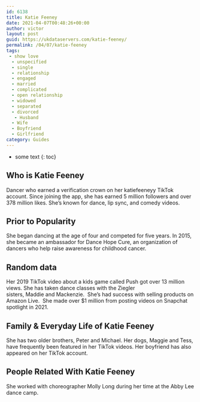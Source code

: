 ```yaml
---
id: 6138
title: Katie Feeney
date: 2021-04-07T00:48:26+00:00
author: victor
layout: post
guid: https://ukdataservers.com/katie-feeney/
permalink: /04/07/katie-feeney
tags:
 - show love
  - unspecified
  - single
  - relationship
  - engaged
  - married
  - complicated
  - open relationship
  - widowed
  - separated
  - divorced
   - Husband
  - Wife
  - Boyfriend
  - Girlfriend
category: Guides
---
```


* some text
{: toc}


## Who is Katie Feeney



Dancer who earned a verification crown on her katiefeeneyy TikTok account. Since joining the app, she has earned 5 million followers and over 378 million likes. She&#8217;s known for dance, lip sync, and comedy videos.

                
                
                
## Prior to Popularity



She began dancing at the age of four and competed for five years. In 2015, she became an ambassador for Dance Hope Cure, an organization of dancers who help raise awareness for childhood cancer. 

                
                
                
## Random data



Her 2019 TikTok video about a kids game called Push got over 13 million views. She has taken dance classes with the Ziegler sisters, Maddie and Mackenzie.  She&#8217;s had success with selling products on Amazon Live.  She made over $1 million from posting videos on Snapchat spotlight in 2021.

                
                
                
## Family & Everyday Life of Katie Feeney



She has two older brothers, Peter and Michael. Her dogs, Maggie and Tess, have frequently been featured in her TikTok videos. Her boyfriend has also appeared on her TikTok account.

                
                
                
## People Related With Katie Feeney



She worked with choreographer Molly Long during her time at the Abby Lee dance camp. 

                
              
            
          
          
          